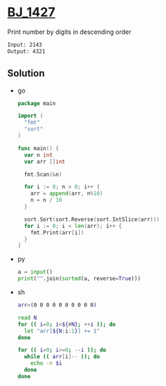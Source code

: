 # [BJ_1427](https://acmicpc.net/problem/1427)

Print number by digits in descending order

```txt
Input: 2143
Output: 4321
```

## Solution

* go

  ```go
  package main

  import (
    "fmt"
    "sort"
  )

  func main() {
    var n int
    var arr []int

    fmt.Scan(&n)

    for i := 0; n > 0; i++ {
      arr = append(arr, n%10)
      n = n / 10
    }

    sort.Sort(sort.Reverse(sort.IntSlice(arr)))
    for i := 0; i < len(arr); i++ {
      fmt.Print(arr[i])
    }
  }
  ```

* py

  ```py
  a = input()
  print("".join(sorted(a, reverse=True)))
  ```

* sh

  ```sh
  arr=(0 0 0 0 0 0 0 0 0 0)

  read N
  for (( i=0; i<${#N}; ++i )); do
    let "arr[${N:i:1}] += 1"
  done

  for (( i=9; i>=0; --i )); do
    while (( arr[i]-- )); do
      echo -n $i
    done
  done
  ```
